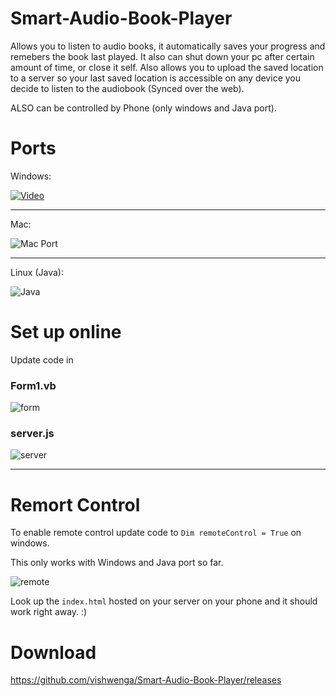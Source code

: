 # Smart-Audio-Book-Player
Allows you to listen to audio books, it automatically saves your progress and remebers the book last played. It also can shut down your pc after certain amount of time, or close it self.
Also allows you to upload the saved location to a server so your last saved location is accessible on any device you decide to listen to the audiobook (Synced over the web). 

ALSO can be controlled by Phone (only windows and Java port).

# Ports 

Windows:

[![Video](http://i.imgur.com/KmCVlnU.png)](https://www.youtube.com/watch?v=w3NEF69L3js)

----------------------------

Mac:

![Mac Port](http://i.imgur.com/QNuGnTa.png)


------------------------------


Linux (Java):

![Java](http://i.imgur.com/XWq4D4Q.png)


# Set up online

Update code in

### Form1.vb

![form](https://imgur.com/U2O7xoo.jpg)


### server.js

![server](https://imgur.com/qNB4rGE.png)



------------------------------


# Remort Control

To enable remote control update code to ``Dim remoteControl = True`` on windows.

This only works with Windows and Java port so far.

![remote](https://imgur.com/HidF9KH.jpg)

Look up the `index.html` hosted on your server on your phone and it should work right away. :)


# Download 

https://github.com/vishwenga/Smart-Audio-Book-Player/releases
